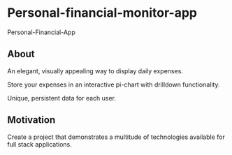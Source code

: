 # Personal-financial-monitor-app
Personal-Financial-App


## About
An elegant, visually appealing way to display daily expenses.

Store your expenses in an interactive pi-chart with drilldown functionality.

Unique, persistent data for each user.


## Motivation
Create a project that demonstrates a multitude of technologies available for full stack applications. 
